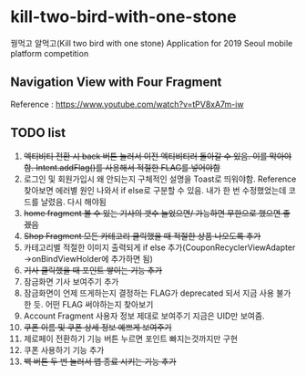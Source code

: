 # kill-two-bird-with-one-stone
꿩먹고 알먹고(Kill two bird with one stone) Application for 2019 Seoul mobile platform competition

## Navigation View with Four Fragment

Reference : <https://www.youtube.com/watch?v=tPV8xA7m-iw> 

## TODO list

1. ~~엑티비티 전환 시 back 버튼 눌러서 이전 엑티비티러 돌아갈 수 있음. 이를 막아야함. Intent.addFlag()를 사용해서 적절한 FLAG를 넣어야함~~
2. 로그인 및 회원가입시 왜 안되는지 구체적인 설명을 Toast로 띄워야함. Reference 찾아보면 에러별 원인 나와서 if else로 구분할 수 있음. 내가 한 번 수정했었는데 코드를 날렸음. 다시 해야됨
3. ~~home fragment 볼 수 있는 기사의 갯수 늘었으면/ 가능하면 무한으로 했으면 좋겠음~~
4. ~~Shop Fragment 모든 카테고리 클릭했을 때 적절한 상품 나오도록 추가~~
5. 카테고리별 적절한 이미지 출력되게 if else 추가(CouponRecyclerViewAdapter ->onBindViewHolder에 추가하면 됨)
6. ~~기사 클릭했을 때 포인트 쌓이는 기능 추가~~
7. 잠금화면 기사 보여주기 추가
8. 잠금화면이 언제 뜨게하는지 결정하는 FLAG가 deprecated 되서 지금 사용 불가한 듯. 어떤 FLAG 써야하는지 찾아보기
9. Account Fragment 사용자 정보 제대로 보여주기 지금은 UID만 보여줌.
10. ~~쿠폰 이름 및 쿠폰 상세 정보 예쁘게 보여주기~~
11. 제로페이 전환하기 기능 버튼 누르면 포인트 빠지는것까지만 구현
12. 쿠폰 사용하기 기능 추가
13. ~~백 버튼 두 번 눌러서 앱 종료 시키는 기능 추가~~
